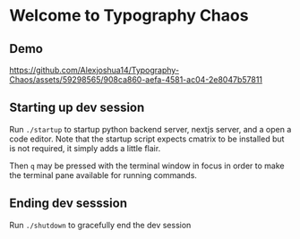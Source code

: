 # Welcome to Typography Chaos

## Demo

https://github.com/Alexjoshua14/Typography-Chaos/assets/59298565/908ca860-aefa-4581-ac04-2e8047b57811

## Starting up dev session

Run `./startup` to startup python backend server, nextjs server, and a open a code editor. Note that the startup script expects cmatrix to be installed but is not required, it simply adds a little flair.

Then `q` may be pressed with the terminal window in focus in order to make the terminal pane available for running commands.

## Ending dev sesssion

Run `./shutdown` to gracefully end the dev session
